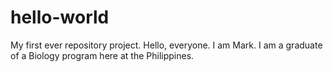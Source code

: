# hello-world
My first ever repository project. 
Hello, everyone. I am Mark. I am a graduate of a Biology program here at the Philippines. 
